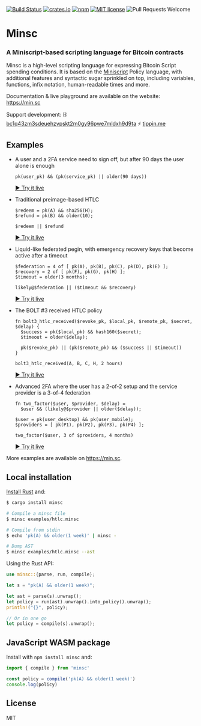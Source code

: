 [![Build Status](https://travis-ci.org/shesek/minsc.svg?branch=master)](https://travis-ci.org/shesek/minsc)
[![crates.io](https://img.shields.io/crates/v/minsc.svg)](https://crates.io/crates/minsc)
[![npm](https://img.shields.io/npm/v/minsc.svg?color=blue)](https://www.npmjs.com/package/minsc)
[![MIT license](https://img.shields.io/github/license/shesek/minsc.svg?color=yellow)](https://github.com/shesek/minsc/blob/master/LICENSE)
![Pull Requests Welcome](https://img.shields.io/badge/PRs-welcome-brightgreen.svg)

# Minsc

### A Miniscript-based scripting language for Bitcoin contracts

Minsc is a high-level scripting language for expressing Bitcoin Script spending conditions.
It is based on the [Miniscript](http://bitcoin.sipa.be/miniscript/) Policy language,
with additional features and syntactic sugar sprinkled on top, including variables, functions, infix notation, human-readable times and more.

Documentation & live playground are available on the website: https://min.sc

Support development: ⛓️ [bc1q43zm3sdeuehzvpskt2m0gy96pwe7mldxh9d9ta](https://blockstream.info/address/bc1q43zm3sdeuehzvpskt2m0gy96pwe7mldxh9d9ta) ⚡ [tippin.me](https://tippin.me/@shesek)

## Examples

- A user and a 2FA service need to sign off, but after 90 days the user alone is enough
  ```hack
  pk(user_pk) && (pk(service_pk) || older(90 days))
  ```
  [:arrow_forward: Try it live](https://min.sc/#c=%2F%2F%20A%20user%20and%20a%202FA%20service%20need%20to%20sign%20off%2C%20but%20after%2090%20days%20the%20user%20alone%20is%20enough%0A%0Apk%28user_pk%29%20%26%26%20%28pk%28service_pk%29%20%7C%7C%20older%2890%20days%29%29)

- Traditional preimage-based HTLC
  ```hack
  $redeem = pk(A) && sha256(H);
  $refund = pk(B) && older(10);

  $redeem || $refund
  ```
  [:arrow_forward: Try it live](https://min.sc/#c=%2F%2F%20Traditional%20preimage-based%20HTLC%0A%0A%24redeem%20%3D%20pk%28A%29%20%26%26%20sha256%28H%29%3B%0A%24refund%20%3D%20pk%28B%29%20%26%26%20older%2810%29%3B%0A%0A%24redeem%20%7C%7C%20%24refund)

- Liquid-like federated pegin, with emergency recovery keys that become active after a timeout
  ```hack
  $federation = 4 of [ pk(A), pk(B), pk(C), pk(D), pk(E) ];
  $recovery = 2 of [ pk(F), pk(G), pk(H) ];
  $timeout = older(3 months);

  likely@$federation || ($timeout && $recovery)
  ```
  [:arrow_forward: Try it live](https://min.sc/#c=%2F%2F%20Liquid-like%20federated%20pegin%2C%20with%20emergency%20recovery%20keys%0A%0A%24federation%20%3D%204%20of%20%5B%20pk%28A%29%2C%20pk%28B%29%2C%20pk%28C%29%2C%20pk%28D%29%2C%20pk%28E%29%20%5D%3B%20%0A%24recovery%20%3D%202%20of%20%5B%20pk%28F%29%2C%20pk%28G%29%2C%20pk%28H%29%20%5D%3B%0A%24timeout%20%3D%20older%283%20months%29%3B%0A%0Alikely%40%24federation%20%7C%7C%20%28%24timeout%20%26%26%20%24recovery%29)

- The BOLT #3 received HTLC policy
  ```hack
  fn bolt3_htlc_received($revoke_pk, $local_pk, $remote_pk, $secret, $delay) {
    $success = pk($local_pk) && hash160($secret);
    $timeout = older($delay);

    pk($revoke_pk) || (pk($remote_pk) && ($success || $timeout))
  }

  bolt3_htlc_received(A, B, C, H, 2 hours)
  ```
  [:arrow_forward: Try it live](https://min.sc/#c=%2F%2F%20The%20BOLT%20%233%20received%20HTLC%20policy%0A%0Afn%20bolt3_htlc_received%28%24revoke_pk%2C%20%24local_pk%2C%20%24remote_pk%2C%20%24secret%2C%20%24delay%29%20%7B%0A%20%20%24success%20%3D%20pk%28%24local_pk%29%20%26%26%20hash160%28%24secret%29%3B%0A%20%20%24timeout%20%3D%20older%28%24delay%29%3B%0A%0A%20%20pk%28%24revoke_pk%29%20%7C%7C%20%28pk%28%24remote_pk%29%20%26%26%20%28%24success%20%7C%7C%20%24timeout%29%29%0A%7D%0A%0Abolt3_htlc_received%28A%2C%20B%2C%20C%2C%20H%2C%202%20hours%29)

- Advanced 2FA where the user has a 2-of-2 setup and the service provider is a 3-of-4 federation
  ```hack
  fn two_factor($user, $provider, $delay) =
    $user && (likely@$provider || older($delay));

  $user = pk(user_desktop) && pk(user_mobile);
  $providers = [ pk(P1), pk(P2), pk(P3), pk(P4) ];

  two_factor($user, 3 of $providers, 4 months)
  ```
  [:arrow_forward: Try it live](https://min.sc/#c=%2F%2F%20Two%20factor%20authentication%20with%20a%20timeout%20recovery%20clause%0Afn%20two_factor%28%24user%2C%20%24provider%2C%20%24delay%29%20%3D%20%0A%20%20%24user%20%26%26%20%28likely%40%24provider%20%7C%7C%20older%28%24delay%29%29%3B%0A%0A%2F%2F%202FA%20where%20the%20user%20has%20a%202-of-2%20setup%20and%20the%20provider%20is%20a%203-of-4%20federation%0A%0A%24user%20%3D%20pk%28user_desktop%29%20%26%26%20pk%28user_mobile%29%3B%0A%24providers%20%3D%20%5B%20pk%28P1%29%2C%20pk%28P2%29%2C%20pk%28P3%29%2C%20pk%28P4%29%20%5D%3B%0A%0Atwo_factor%28%24user%2C%203%20of%20%24providers%2C%204%20months%29)

More examples are available on https://min.sc.

## Local installation

[Install Rust](https://rustup.rs/) and:

```bash
$ cargo install minsc

# Compile a minsc file
$ minsc examples/htlc.minsc

# Compile from stdin
$ echo 'pk(A) && older(1 week)' | minsc -

# Dump AST
$ minsc examples/htlc.minsc --ast
```

Using the Rust API:
```rust
use minsc::{parse, run, compile};

let s = "pk(A) && older(1 week)";

let ast = parse(s).unwrap();
let policy = run(ast).unwrap().into_policy().unwrap();
println!("{}", policy);

// Or in one go
let policy = compile(s).unwrap();
```

## JavaScript WASM package

Install with `npm install minsc` and:

```js
import { compile } from 'minsc'

const policy = compile('pk(A) && older(1 week)')
console.log(policy)
```


## License
MIT
